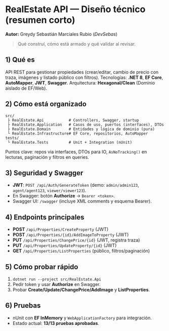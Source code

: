 ﻿# RealEstate API — Diseño técnico (resumen corto)
**Autor:** Greydy Sebastián Marciales Rubio (_DevSebas_)

> Qué construí, cómo está armado y qué validar al revisar. 

## 1) Qué es
API REST para gestionar propiedades (crear/editar, cambio de precio con traza, imágenes y listado público con filtros).
Tecnologías: **.NET 8**, **EF Core**, **AutoMapper**, **JWT**, **Swagger**.
Arquitectura: **Hexagonal/Clean** (Dominio aislado de EF/Web).

## 2) Cómo está organizado
```
src/
 ├ RealEstate.Api           # Controllers, Swagger, startup
 ├ RealEstate.Application   # Casos de uso, puertos (interfaces), DTOs
 ├ RealEstate.Domain        # Entidades y lógica de dominio (pura)
 └ RealEstate.Infrastructure# EF Core, repositorios, AutoMapper
tests/
 └ RealEstate.Tests         # Unit + Integration (nUnit)
```
Puntos clave: repos via interfaces, DTOs para IO, `AsNoTracking()` en lecturas, paginación y filtros en queries.

## 3) Seguridad y Swagger
- **JWT**: `POST /api/Auth/GenerateToken` (demo: `admin/admin123`, `agent/agent123`, `viewer/viewer123`).
- En Swagger: botón **Authorize** → `Bearer <token>`.
- Swagger UI: `/swagger` (incluye XML comments y esquema Bearer).

## 4) Endpoints principales
- **POST** `/api/Properties/CreateProperty` (JWT)
- **POST** `/api/Properties/{id}/AddImageToProperty` (JWT)
- **PUT**  `/api/Properties/ChangePrice/{id}` (JWT, registra traza)
- **PUT**  `/api/Properties/UpdateProperty/{id}` (JWT)
- **GET**  `/api/Properties/ListProperties` (público, filtros/paginación)

## 5) Cómo probar rápido
1. `dotnet run --project src/RealEstate.Api`
2. Pedir token y usar **Authorize** en Swagger.
3. Probar **Create/Update/ChangePrice/AddImage** y **ListProperties**.

## 6) Pruebas
- nUnit con **EF InMemory** y `WebApplicationFactory` para integración.
- Estado actual: **13/13 pruebas aprobadas**.


